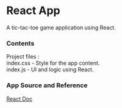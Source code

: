 # React App
A tic-tac-toe game application using React.


### Contents
Project files : <br/>
index.css - Style for the app content.<br/>
index.js -  UI and logic using React.


### App Source and Reference
[React Doc](https://reactjs.org/tutorial/tutorial.html#what-is-react)</br>

